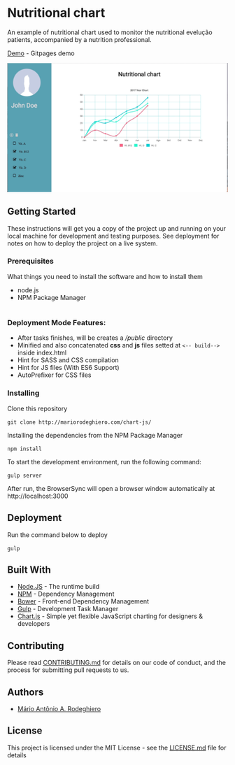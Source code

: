 # Nutritional chart

An example of nutritional chart used to monitor the nutritional evelução patients, accompanied by a nutrition professional.

[Demo](https://mariorodeghiero.com/chart-js/) - Gitpages demo


![Example running](src/img/example.gif)

## Getting Started

These instructions will get you a copy of the project up and running on your local machine for development and testing purposes. See deployment for notes on how to deploy the project on a live system.

### Prerequisites

What things you need to install the software and how to install them

* node.js
* NPM Package Manager

#
### Deployment Mode Features:
 - After tasks finishes, will be creates a */public* directory 
 - Minified and also concatenated **css** and **js** files setted at ```<-- build-->``` inside index.html
 - Hint for SASS and CSS compilation
 - Hint for JS files (With ES6 Support)
 - AutoPrefixer for CSS files

### Installing

Clone this repository

```
git clone http://mariorodeghiero.com/chart-js/
```
Installing the dependencies from the NPM Package Manager
```
npm install
```
To start the development environment, run the following command:

```
gulp server
```
After run, the BrowserSync will open a browser window automatically at http://localhost:3000

## Deployment

Run the command below to deploy
```
gulp
```
## Built With

* [Node.JS](https://nodejs.org) - The runtime build
* [NPM](https://www.npmjs.com/) - Dependency Management
* [Bower](https://bower.io/) - Front-end Dependency Management
* [Gulp](http://gulpjs.com/) - Development Task Manager
* [Chart.js](http://www.chartjs.org/) - Simple yet flexible JavaScript charting for designers & developers


## Contributing

Please read [CONTRIBUTING.md](https://github.com/mariorodeghiero/chart-js/blob/master/CONTRIBUTRING.md) for details on our code of conduct, and the process for submitting pull requests to us.


## Authors

* [Mário Antônio A. Rodeghiero](https://github.com/mariorodeghiero)


## License

This project is licensed under the MIT License - see the [LICENSE.md](LICENSE.md) file for details


